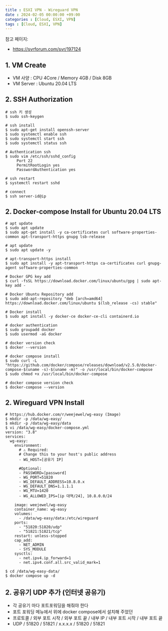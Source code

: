 ```yaml
---
title : ESXI VPN - Wireguard VPN
date : 2024-02-05 00:00:00 +09:00
categories : [Cloud, ESXI, VPN]
tags : [Cloud, ESXI, VPN]
---
```


참고 페이지:
- https://svrforum.com/svr/197124

## 1. VM Create
- VM 사양 : CPU 4Core / Memory 4GB / Disk 8GB 
- VM Server : Ubuntu 20.04 LTS

## 2. SSH Authorization
```shell
# ssh 키 생성
$ sudo ssh-keygen 

# ssh install
$ sudo apt-get install openssh-server
$ sudo systemctl enable ssh
$ sudo systemctl start ssh
$ sudo systemctl status ssh

# Authentication ssh
$ sudo vim /etc/ssh/sshd_config
     Port 22
     PermitRootLogin yes
     PasswordAuthentication yes
     
# ssh restart
$ systemctl restart sshd

# connect
$ ssh server-id@ip
```


## 2. Docker-compose Install for Ubuntu 20.04 LTS
```shell
# apt update
$ sudo apt update
$ sudo apt-get install -y ca-certificates curl software-properties-common apt-transport-https gnupg lsb-release

# apt update
$ sudo apt update -y

# apt-transport-https install
$ sudo apt install -y apt-transport-https ca-certificates curl gnupg-agent software-properties-common

# Docker GPG key add
$ curl -fsSL https://download.docker.com/linux/ubuntu/gpg | sudo apt-key add -

# Docker Ubuntu Repository add
$ sudo add-apt-repository "deb [arch=amd64] https://download.docker.com/linux/ubuntu $(lsb_release -cs) stable"

# Docker install
$ sudo apt install -y docker-ce docker-ce-cli containerd.io

# docker authentication
$ sudo groupadd docker
$ sudo usermod -aG docker

# docker version check
$ docker --version

# docker compose install
$ sudo curl -L "https://github.com/docker/compose/releases/download/v2.5.0/docker-compose-$(uname -s)-$(uname -m)" -o /usr/local/bin/docker-compose
$ sudo chmod +x /usr/local/bin/docker-compose

# docker compose version check
$ docker-compose --version
```


## 2. Wireguard VPN Install
```shell
# https://hub.docker.com/r/weejewel/wg-easy (Image)
$ mkdir -p /data/wg-easy/
$ mkdir -p /data/wg-easy/data
$ vi /data/wg-easy/docker-compose.yml
version: "3.8"
services:
  wg-easy:
    environment:
      # ⚠️ Required:
      # Change this to your host's public address
      - WG_HOST=[공유기 IP]

      #Optional:
      - PASSWORD=[password]
      - WG_PORT=51820
      - WG_DEFAULT_ADDRESS=10.8.0.x
      - WG_DEFAULT_DNS=1.1.1.1
      - WG_MTU=1420
      - WG_ALLOWED_IPS=[ip 대역/24], 10.8.0.0/24
      
    image: weejewel/wg-easy
    container_name: wg-easy
    volumes:
      - /data/wg-easy/data:/etc/wireguard
    ports:
      - "51820:51820/udp"
      - "51821:51821/tcp"
    restart: unless-stopped
    cap_add:
      - NET_ADMIN
      - SYS_MODULE
    sysctls:
      - net.ipv4.ip_forward=1
      - net.ipv4.conf.all.src_valid_mark=1
      
$ cd /data/wg-easy-data/
$ docker compose up -d            
```


## 2. 공유기 UDP 추가 (인터넷 공유기)
- 각 공유기 마다 포트포워딩을 해줘야 한다
- 포트 포워딩 메뉴에서 위에 docker compose에서 설치해 주었던
- 프로토콜 / 외부 포트 시작 / 외부 포트 끝 / 내부 IP / 내부 포트 시작 / 내부 포트 끝
- UDP / 51820 / 51821 / x.x.x.x / 51820 / 51821

